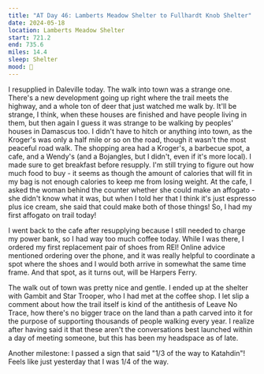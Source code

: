 ```yaml
---
title: "AT Day 46: Lamberts Meadow Shelter to Fullhardt Knob Shelter"
date: 2024-05-18
location: Lamberts Meadow Shelter
start: 721.2
end: 735.6
miles: 14.4
sleep: Shelter
mood: 🙂
---
```

I resupplied in Daleville today. The walk into town was a strange one. There's a new development going up right where the trail meets the highway, and a whole ton of deer that just watched me walk by. It'll be strange, I think, when these houses are finished and have people living in them, but then again I guess it was strange to be walking by peoples' houses in Damascus too. I didn't have to hitch or anything into town, as the Kroger's was only a half mile or so on the road, though it wasn't the most peaceful road walk. The shopping area had a Kroger's, a barbecue spot, a cafe, and a Wendy's (and a Bojangles, but I didn't, even if it's more local). I made sure to get breakfast before resupply. I'm still trying to figure out how much food to buy - it seems as though the amount of calories that will fit in my bag is not enough calories to keep me from losing weight. At the cafe, I asked the woman behind the counter whether she could make an affogato - she didn't know what it was, but when I told her that I think it's just espresso plus ice cream, she said that could make both of those things! So, I had my first affogato on trail today!

I went back to the cafe after resupplying because I still needed to charge my power bank, so I had way too much coffee today. While I was there, I ordered my first replacement pair of shoes from REI! Online advice mentioned ordering over the phone, and it was really helpful to coordinate a spot where the shoes and I would both arrive in somewhat the same time frame. And that spot, as it turns out, will be Harpers Ferry.

The walk out of town was pretty nice and gentle. I ended up at the shelter with Gambit and Star Trooper, who I had met at the coffee shop. I let slip a comment about how the trail itself is kind of the antithesis of Leave No Trace, how there's no bigger trace on the land than a path carved into it for the purpose of supporting thousands of people walking every year. I realize after having said it that these aren't the conversations best launched within a day of meeting someone, but this has been my headspace as of late.

Another milestone: I passed a sign that said "1/3 of the way to Katahdin"! Feels like just yesterday that I was 1/4 of the way.

